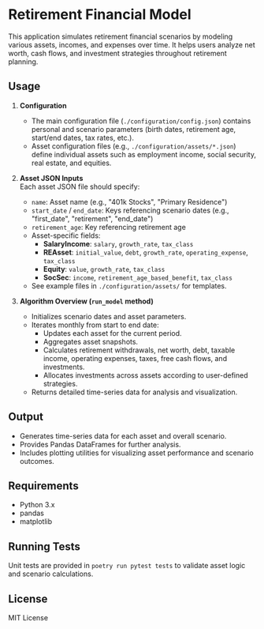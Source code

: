 # Retirement Financial Model

This application simulates retirement financial scenarios by modeling various assets, incomes, and expenses over time. It helps users analyze net worth, cash flows, and investment strategies throughout retirement planning.

## Usage

1. **Configuration**  
   - The main configuration file (`./configuration/config.json`) contains personal and scenario parameters (birth dates, retirement age, start/end dates, tax rates, etc.).
   - Asset configuration files (e.g., `./configuration/assets/*.json`) define individual assets such as employment income, social security, real estate, and equities.

2. **Asset JSON Inputs**  
   Each asset JSON file should specify:
   - `name`: Asset name (e.g., "401k Stocks", "Primary Residence")
   - `start_date` / `end_date`: Keys referencing scenario dates (e.g., "first_date", "retirement", "end_date")
   - `retirement_age`: Key referencing retirement age
   - Asset-specific fields:
     - **SalaryIncome**: `salary`, `growth_rate`, `tax_class`
     - **REAsset**: `initial_value`, `debt`, `growth_rate`, `operating_expense`, `tax_class`
     - **Equity**: `value`, `growth_rate`, `tax_class`
     - **SocSec**: `income`, `retirement_age_based_benefit`, `tax_class`
   - See example files in `./configuration/assets/` for templates.

3. **Algorithm Overview (`run_model` method)**  
   - Initializes scenario dates and asset parameters.
   - Iterates monthly from start to end date:
     - Updates each asset for the current period.
     - Aggregates asset snapshots.
     - Calculates retirement withdrawals, net worth, debt, taxable income, operating expenses, taxes, free cash flows, and investments.
     - Allocates investments across assets according to user-defined strategies.
   - Returns detailed time-series data for analysis and visualization.

## Output

- Generates time-series data for each asset and overall scenario.
- Provides Pandas DataFrames for further analysis.
- Includes plotting utilities for visualizing asset performance and scenario outcomes.

## Requirements

- Python 3.x
- pandas
- matplotlib

## Running Tests

Unit tests are provided in `poetry run pytest tests` to validate asset logic and scenario calculations.

## License

MIT License
```